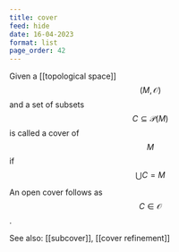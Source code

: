 ```yaml
---
title: cover
feed: hide
date: 16-04-2023
format: list
page_order: 42
---
```



Given a [[topological space]] $$(M, \mathcal O)$$ and a set of subsets $$C\subseteq \mathcal P(M)$$ is called a cover of $$M$$ if $$\bigcup C = M$$

An open cover follows as $$C\in\mathcal O$$.

See also: [[subcover]], [[cover refinement]]